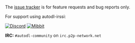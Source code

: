 The [issue tracker](https://github.com/autodl-community/autodl-irssi/issues) is for feature requests and bug reports only.

For support using autodl-irssi:

[![Discord](https://img.shields.io/badge/Discord-chat-green.svg?style=flat-square)](http://discord.autodl.community) [![Mibbit](https://img.shields.io/badge/Mibbit-chat-green.svg?style=flat-square)](http://discord.autodl.community)

**IRC:** ``#autodl-community`` on ``irc.p2p-network.net``
